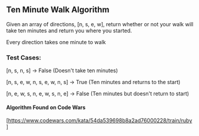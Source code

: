 ## Ten Minute Walk Algorithm

Given an array of directions, [n, s, e, w], return whether or not your walk will take ten minutes and return you where you started.

Every direction takes one minute to walk

### Test Cases:

[n, s, n, s] -> False (Doesn't take ten minutes)

[n, s, e, w, n, s, e, w, n, s] -> True (Ten minutes and returns to the start)

[n, e, w, s, n, e, w, s, n, e] -> False (Ten minutes but doesn't return to start)

#### Algorithm Found on Code Wars
[https://www.codewars.com/kata/54da539698b8a2ad76000228/train/ruby]